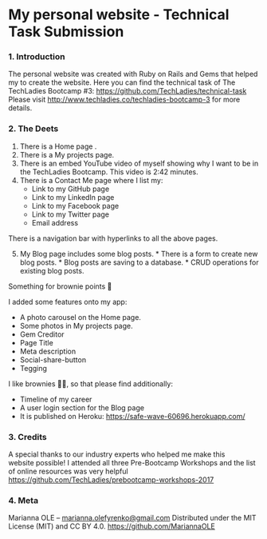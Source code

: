 # My personal website - Technical Task Submission # 

### 1. Introduction ###
The personal website was created with Ruby on Rails and Gems that helped my to create the website. 
Here you can find the technical task of The TechLadies Bootcamp #3: https://github.com/TechLadies/technical-task 
Please visit http://www.techladies.co/techladies-bootcamp-3 for more details.

### 2. The Deets ###

1. There is a Home page .
2. There is a My projects page.
3. There is an embed YouTube video of myself showing why I want to be in the TechLadies Bootcamp. This video is 2:42 minutes.
4. There is a Contact Me page where I list my:
    * Link to my GitHub page 
    * Link to my LinkedIn page
    * Link to my Facebook page
    * Link to my Twitter page
    * Email address

There is a navigation bar with hyperlinks to all the above pages. 

  5.  My Blog page includes some blog posts. 
    * There is  a form to create new blog posts.
    * Blog posts are saving to a database.
    * CRUD operations for existing blog posts.

Something for brownie points 🍪 

I added some features onto my app:
* A photo carousel on the Home page.
* Some photos in  My projects page.
* Gem Creditor 
* Page Title
* Meta description
* Social-share-button
* Tegging


I like brownies 🍪🍪, so that please find additionally:
* Timeline of my career 
* A user login section for the Blog page 
* It is published on Heroku: https://safe-wave-60696.herokuapp.com/

### 3. Credits ###
A special thanks to our industry experts who helped me make this website possible!
I attended all three Pre-Bootcamp Workshops and the list of online resources was very helpful https://github.com/TechLadies/prebootcamp-workshops-2017


### 4. Meta ### 
Marianna OLE  – marianna.olefyrenko@gmail.com
Distributed under the MIT License (MIT) and CC BY 4.0. 
https://github.com/MariannaOLE





